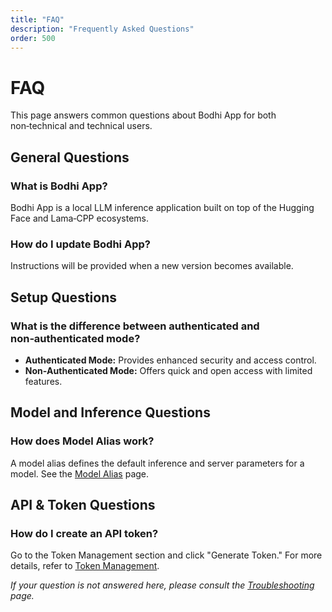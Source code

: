```yaml
---
title: "FAQ"
description: "Frequently Asked Questions"
order: 500
---
```


# FAQ

This page answers common questions about Bodhi App for both non‑technical and technical users.

## General Questions

### What is Bodhi App?
Bodhi App is a local LLM inference application built on top of the Hugging Face and Lama‑CPP ecosystems.

### How do I update Bodhi App?
Instructions will be provided when a new version becomes available.

## Setup Questions

### What is the difference between authenticated and non‑authenticated mode?
- **Authenticated Mode:** Provides enhanced security and access control.
- **Non‑Authenticated Mode:** Offers quick and open access with limited features.

## Model and Inference Questions

### How does Model Alias work?
A model alias defines the default inference and server parameters for a model. See the [Model Alias](./ModelAlias.md) page.

## API & Token Questions

### How do I create an API token?
Go to the Token Management section and click "Generate Token." For more details, refer to [Token Management](./TokenManagement.md).

*If your question is not answered here, please consult the [Troubleshooting](./Troubleshooting.md) page.* 